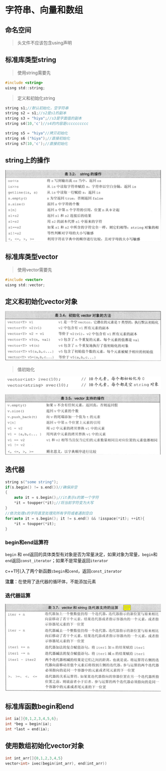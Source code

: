 # 字符串、向量和数组

## 命名空间
> 头文件不应该包含using声明

## 标准库类型string
> 使用string需要先
```c
#include <string>
uisng std::string;
```
> 定义和初始化string
```c
string s1;//默认初始化，空字符串
string s2 = s1;//s2是s1的副本
string s3 = "hiya";//s3是字面值的副本
string s4(10,'c')//s4的内容是cccccccccc
```
```c
string s5 = "hiya"//拷贝初始化
string s6 ("hiya");//直接初始化
string s7(10,'c');//直接初始化
```

## string上的操作

![](2022-09-07-18-55-56.png)

## 标准库类型vector
> 使用vector需要先
```c
#include <vector>
uisng std::vector;
```
## 定义和初始化vector对象
![](2022-09-07-19-12-31.png)

> 值初始化

![](2022-09-07-19-13-53.png)

![](2022-09-07-19-16-35.png)

## 迭代器

```c
string s("some string");
if(s.begin() != s.end())//确保非空
{
    auto it = s.begin();//it表示s的第一个字符
    *it = toupper(*it);//将当前字符变为大写
}
//依次处理s的字符直至处理完所有字符或者遇到空白
for(auto it = s.begin(); it != s.end() && !isspace(*it); ++it){
    *it = toupper(*it);
}
```
### begin和end运算符

`begin` 和 `end`返回的具体类型有对象是否为常量决定，如果对象为常量，`begin`和`end`返回`const_iterator`；如果不是常量返回`iterator`

c++11引入了两个新函数`cbegin`和`cend`，返回`const_iterator`

**注意**：在使用了迭代器的循环体，不能添加元素


### 迭代器运算
![](2022-09-07-19-35-16.png)

## 标准库函数begin和end

```c
int ia[]{0,1,2,3,4,5,6};
int *beg = begin(ia);
int *last = end(ia);
```

## 使用数组初始化vector对象

```c
int int_arr[]{0,1,2,3,4,5}
vector<int> ivec(begin(int_arr), end(int_arr))
```